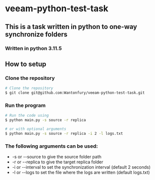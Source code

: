 # veeam-python-test-task

## This is a task written in python to one-way synchronize folders
### Written in python 3.11.5

## How to setup

### Clone the repository
```bash
# Clone the repository
$ git clone git@github.com:Wantonfury/veeam-python-test-task.git
```

### Run the program
```bash
# Run the code using
$ python main.py -s source -r replica

# or with optional arguments
$ python main.py -s source -r replica -i 2 -l logs.txt
```

### The following arguments can be used:
- -s or --source to give the source folder path
- -r or --replica to give the target replica folder
- -i or --interval to set the synchronization interval (default 2 seconds)
- -l or --logs to set the file where the logs are written (default logs.txt)